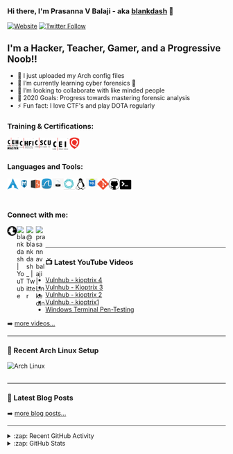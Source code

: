 ### Hi there, I'm Prasanna V Balaji - aka [blankdash][website] 👋

[![Website](https://img.shields.io/website?label=blankdash.ninja&style=for-the-badge&url=http%3A%2F%2Fblankdash.ninja/)](http://blankdash.ninja/)
[![Twitter Follow](https://img.shields.io/twitter/follow/blankdash_?color=1DA1F2&logo=twitter&style=for-the-badge)](https://twitter.com/intent/follow?original_referer=https%3A%2F%2Fgithub.com%2FKarma47&screen_name=blankdash_)

## I'm a Hacker, Teacher, Gamer, and a Progressive Noob!!

- 🔭 I just uploaded my Arch config files
- 🌱 I’m currently learning cyber forensics 🤣
- 👯 I’m looking to collaborate with like minded people
- 🥅 2020 Goals: Progress towards mastering forensic analysis
- ⚡ Fun fact: I love CTF's and play DOTA regularly


### Training & Certifications:

[<img align="left" alt="CEH Master" width="26px" src="https://raw.githubusercontent.com/Karma47/Karma47/main/workflows/icons/1.jpg" />][CEH]
[<img align="left" alt="CHFI" width="36px" src="https://raw.githubusercontent.com/Karma47/Karma47/main/workflows/icons/3.jpg" />][CHFI]
[<img align="left" alt="CSCU" width="40px" src="https://raw.githubusercontent.com/Karma47/Karma47/main/workflows/icons/4.jpg" />][CSCU]
[<img align="left" alt="CEI" width="40px" src="https://raw.githubusercontent.com/Karma47/Karma47/main/workflows/icons/2.jpg" />][CEI]
[<img align="left" alt="Qualys" width="26px" src="https://raw.githubusercontent.com/Karma47/Karma47/main/workflows/icons/5.png" />][QUALYS]

<br />
<br />


### Languages and Tools:

<img align="left" alt="Arch Linux" width="26px" src="https://raw.githubusercontent.com/Karma47/Karma47/main/workflows/icons/6.png" />
<img align="left" alt="Metasploit" width="26px" src="https://raw.githubusercontent.com/Karma47/Karma47/main/workflows/icons/7.png" />
<img align="left" alt="Burp Suite" width="26px" src="https://raw.githubusercontent.com/Karma47/Karma47/main/workflows/icons/8.png" />
<img align="left" alt="Wireshark" width="26px" src="https://raw.githubusercontent.com/Karma47/Karma47/main/workflows/icons/9.png" />
<img align="left" alt="Kali Linux" width="26px" src="https://raw.githubusercontent.com/Karma47/Karma47/main/workflows/icons/8.jpg" />
<img align="left" alt="Nessus" width="26px" src="https://raw.githubusercontent.com/Karma47/Karma47/main/workflows/icons/10.png" />
<img align="left" alt="System Internals" width="26px" src="https://raw.githubusercontent.com/Karma47/Karma47/main/workflows/icons/11.png" />
<img align="left" alt="SQL" width="26px" src="https://raw.githubusercontent.com/Karma47/Karma47/main/workflows/icons/12.jpg" />
<img align="left" alt="Git" width="26px" src="https://raw.githubusercontent.com/Karma47/Karma47/main/workflows/icons/13.png" />
<img align="left" alt="GitHub" width="26px" src="https://raw.githubusercontent.com/Karma47/Karma47/main/workflows/icons/14.png" />
<img align="left" alt="Terminal" width="26px" src="https://raw.githubusercontent.com/Karma47/Karma47/main/workflows/icons/15.png" />

<br />
<br />
<br />

### Connect with me:

[<img align="left" alt="blankdash.ninja" width="22px" src="https://raw.githubusercontent.com/iconic/open-iconic/master/svg/globe.svg" />][website]
[<img align="left" alt="blankdash | YouTube" width="22px" src="https://cdn.jsdelivr.net/npm/simple-icons@v3/icons/youtube.svg" />][youtube]
[<img align="left" alt="@blankdash_ | Twitter" width="22px" src="https://cdn.jsdelivr.net/npm/simple-icons@v3/icons/twitter.svg" />][twitter]
[<img align="left" alt="prasannavbalaji | LinkedIn" width="22px" src="https://cdn.jsdelivr.net/npm/simple-icons@v3/icons/linkedin.svg" />][linkedin]

<br />
<br />

---

### 📺 Latest YouTube Videos

<!-- YOUTUBE:START -->
- [Vulnhub - kioptrix 4](https://www.youtube.com/watch?v=LNsNu7bksE0)
- [Vulnhub - Kioptrix 3](https://www.youtube.com/watch?v=ImiwQj6UGfM)
- [Vulnhub - kioptrix 2](https://www.youtube.com/watch?v=Q9S2-l4l8XA)
- [Vulnhub - kioptrix1](https://www.youtube.com/watch?v=0btoEoHwIwE)
- [Windows Terminal Pen-Testing](https://www.youtube.com/watch?v=8sowYFeD5P0)
<!-- YOUTUBE:END -->

➡️ [more videos...](https://www.youtube.com/channel/UCi60vin3uAsSPP3UsNnXHqg)

---

### 📕 Recent Arch Linux Setup
<img align="left" alt="Arch Linux" src="https://gitlab.com/blankdash/arch-dot-files/-/raw/master/qtile/qtile/screenshots/desktop_full.png" />

<br />
<br />

--- 

### 📕 Latest Blog Posts

<!-- BLOG-POST-LIST:START -->
<!-- BLOG-POST-LIST:END -->

➡️ [more blog posts...](https://blankdash.ninja)

---

<details>
  <summary>:zap: Recent GitHub Activity</summary>
  
<!--START_SECTION:activity-->
1. 🗣 Commented on [#215](https://github.com/Hackplayers/hackthebox-writeups/issues/215) in [Hackplayers/hackthebox-writeups](https://github.com/Hackplayers/hackthebox-writeups)
2. 🗣 Commented on [#215](https://github.com/Hackplayers/hackthebox-writeups/issues/215) in [Hackplayers/hackthebox-writeups](https://github.com/Hackplayers/hackthebox-writeups)
3. 🗣 Commented on [#215](https://github.com/Hackplayers/hackthebox-writeups/issues/215) in [Hackplayers/hackthebox-writeups](https://github.com/Hackplayers/hackthebox-writeups)
4. 💪 Opened PR [#215](https://github.com/Hackplayers/hackthebox-writeups/pull/215) in [Hackplayers/hackthebox-writeups](https://github.com/Hackplayers/hackthebox-writeups)
5. 🗣 Commented on [#14092](https://github.com/rapid7/metasploit-framework/issues/14092) in [rapid7/metasploit-framework](https://github.com/rapid7/metasploit-framework)
<!--END_SECTION:activity-->

</details>

<details>
  <summary>:zap: GitHub Stats</summary>

  <img align="left" alt="blankdash's GitHub Stats" src="https://github-readme-stats.vercel.app/api?username=Karma47&show_icons=true&hide_border=true" />

</details>

[website]: https://blankdash.ninja/
[twitter]: https://twitter.com/blankdash_
[youtube]: https://www.youtube.com/channel/UCi60vin3uAsSPP3UsNnXHqg
[linkedin]: https://linkedin.com/in/prasannavbalaji
[CHFI]: https://aspen.eccouncil.org/VerifyBadge?type=certification&a=HUIuz777Vo7bn+YectPcwfSuGjJv5l9Byz8vzOWTzj0=
[CEH]: https://aspen.eccouncil.org/VerifyBadge?type=certification&a=H+uvGg3f1u+SxDBpucsWAvK0wMK/QARWNuCC6BjJ/Gw=
[CSCU]: https://aspen.eccouncil.org/VerifyBadge?type=certification&a=/1l4W2cWewqDiKRr2SIBXOJrj/OR61UR6j7r97H4iEQ=
[CEI]: https://aspen.eccouncil.org/VerifyBadge?type=certification&a=ZaHqVPs7HNncXxwRS25I1r998S1Vyc5Qcrw4dYPWzRU=
[QUALYS]: https://www.qualys.com/
